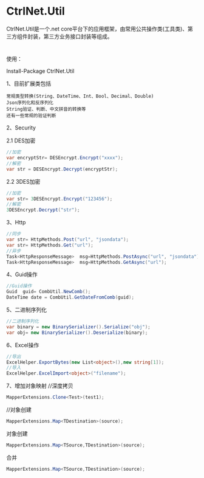 # CtrlNet.Util
CtrlNet.Util是一个.net core平台下的应用框架，由常用公共操作类(工具类)、第三方组件封装，第三方业务接口封装等组成。
#
使用：

Install-Package CtrlNet.Util

1、目前扩展类包括
    
    常规类型转换(String、DateTime、Int、Bool、Decimal、Double)
    Json序列化和反序列化
    String验证、判断、中文拼音的转换等
    还有一些常规的验证判断
2、Security

2.1 DES加密
```csharp
//加密
var encryptStr= DESEncrypt.Encrypt("xxxx");
//解密
var str = DESEncrypt.Decrypt(encryptStr);
```
 2.2 3DES加密
```csharp
//加密
var str= 3DESEncrypt.Encrypt("123456");
//解密
3DESEncrypt.Decrypt("str");
```
3、Http
```csharp
//同步
var str= HttpMethods.Post("url", "jsondata");
var str= HttpMethods.Get("url");
//异步
Task<HttpResponseMessage>  msg=HttpMethods.PostAsync("url", "jsondata");
Task<HttpResponseMessage>  msg=HttpMethods.GetAsync("url");
```
4、Guid操作    
```csharp
//Guid操作
Guid  guid= CombUtil.NewComb();
DateTime date = CombUtil.GetDateFromComb(guid);
```
5、二进制序列化
```csharp
//二进制序列化
var binary = new BinarySerializer().Serialize("obj");
var obj= new BinarySerializer().Deserialize(binary);
```
6、Excel操作
```csharp
//导出
ExcelHelper.ExportBytes(new List<object>(),new string[1]);
//导入
ExcelHelper.ExcelImport<object>("filename");
```
7、增加对象映射
//深度拷贝
```csharp 
MapperExtensions.Clone<Test>(test1);
```
//对象创建
```csharp 
MapperExtensions.Map<TDestination>(source);
```
对象创建
```csharp 
MapperExtensions.Map<TSource,TDestination>(source);
```
合并
```csharp 
MapperExtensions.Map<TSource,TDestination>(source);
```